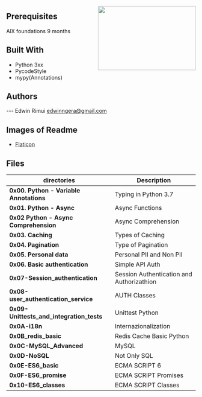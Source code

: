 <p>
<img width="260" height="170" src="https://image.flaticon.com/icons/svg/1137/1137130.svg" align="right" >
</p>


## Prerequisites

AlX  foundations 9 months

## Built With

- Python 3xx
- PycodeStyle
- mypy(Annotations)


## Authors

--- Edwin Rimui  edwinngera@gmail.com

## Images of Readme

- [Flaticon](https://www.flaticon.es/)

## Files

| directories                              | Description                               |
| ---------------------------------------- | ----------------------------------------- |
| **0x00. Python - Variable Annotations**  | Typing in Python 3.7                      |
| **0x01. Python - Async**                 | Async Functions                           |
| **0x02 Python - Async Comprehension**    | Async Comprehension                       |
| **0x03. Caching**                        | Types of Caching                          |
| **0x04. Pagination**                     | Type of Pagination                        |
| **0x05. Personal data**                  | Personal PII and Non PII                  |
| **0x06. Basic authentication**           | Simple API Auth                           |
| **0x07-Session_authentication**          | Session Authentication and Authorizathion |
| **0x08-user_authentication_service**     | AUTH Classes                              |
| **0x09-Unittests_and_integration_tests** | Unittest Python                           |
| **0x0A-i18n**                            | Internazionalization                      |
| **0x0B_redis_basic**                     | Redis Cache Basic Python                  |
| **0x0C-MySQL_Advanced**                  | MySQL                                     |
| **0x0D-NoSQL**                           | Not Only SQL                              |
| **0x0E-ES6_basic**                       | ECMA SCRIPT 6                             |
| **0x0F-ES6_promise**                     | ECMA SCRIPT Promises                      |
| **0x10-ES6_classes**                     | ECMA SCRIPT Classes                       |


